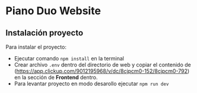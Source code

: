 # Piano Duo Website

## Instalación proyecto

Para instalar el proyecto:

- Ejecutar comando `npm install` en la terminal
- Crear archivo `.env` dentro del directorio de web y copiar el contenido de (https://app.clickup.com/9012195968/v/dc/8cjpcm0-152/8cjpcm0-792) en la sección de **Frontend** dentro.
- Para levantar proyecto en modo desarollo ejecutar `npm run dev`
